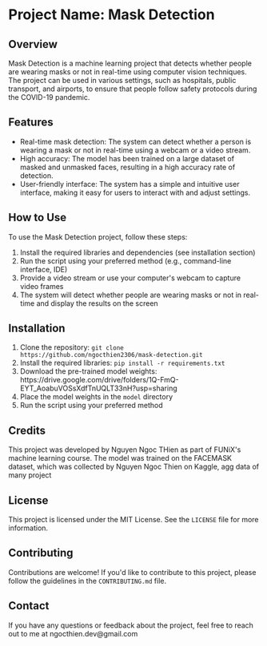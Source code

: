 <div class="markdown prose w-full break-words dark:prose-invert light">
  <h1>Project Name: Mask Detection</h1>
  <h2>Overview</h2>
  <p>Mask Detection is a machine learning project that detects whether people are wearing masks or not in real-time using computer vision techniques. The project can be used     in various settings, such as hospitals, public transport, and airports, to ensure that people follow safety protocols during the COVID-19 pandemic.
  </p>
  <h2>Features</h2>
  <ul>
    <li>Real-time mask detection: The system can detect whether a person is wearing a mask or not in real-time using a webcam or a video stream.</li>
    <li>High accuracy: The model has been trained on a large dataset of masked and unmasked faces, resulting in a high accuracy rate of detection.</li>
    <li>User-friendly interface: The system has a simple and intuitive user interface, making it easy for users to interact with and adjust settings.</li>
  </ul>
  <h2>How to Use</h2>
  <p>To use the Mask Detection project, follow these steps:</p>
  <ol>
    <li>Install the required libraries and dependencies (see installation section)</li>
    <li>Run the script using your preferred method (e.g., command-line interface, IDE)</li>
    <li>Provide a video stream or use your computer's webcam to capture video frames</li>
    <li>The system will detect whether people are wearing masks or not in real-time and display the results on the screen</li>
    </ol>
    <h2>Installation</h2>
    <ol>
      <li>Clone the repository: <code>git clone https://github.com/ngocthien2306/mask-detection.git</code></li>
      <li>Install the required libraries: <code>pip install -r requirements.txt</code></li>
      <li>Download the pre-trained model weights: https://drive.google.com/drive/folders/1Q-FmQ-EYT_AoabuVOSsXdfTnUQLT33nH?usp=sharing</li><li>Place the model weights in the <code>model</code> directory</li>
      <li>Run the script using your preferred method</li>
     </ol>
     <h2>Credits</h2>
     <p>This project was developed by Nguyen Ngoc THien as part of FUNiX's machine learning course. The model was trained on the FACEMASK dataset, which was collected by Nguyen Ngoc Thien on Kaggle, agg data of many project</p>
     <h2>License</h2>
     <p>This project is licensed under the MIT License. See the <code>LICENSE</code> file for more information.</p>
     <h2>Contributing</h2>
     <p>Contributions are welcome! If you'd like to contribute to this project, please follow the guidelines in the <code>CONTRIBUTING.md</code> file.</p>
     <h2>Contact</h2>
     <p>If you have any questions or feedback about the project, feel free to reach out to me at ngocthien.dev@gmail.com</p>
</div>
